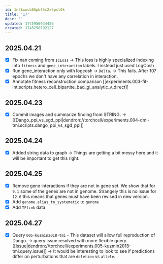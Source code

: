 ```yaml
---
id: 1n3kxwub86pbf5c2x5psl0k
title: '17'
desc: ''
updated: 1745956934456
created: 1745258792127
---
```

## 2025.04.21

- [x] Fix nan coming from `ICLoss` → This loss is highly specialized indexing into `fitness` and `gene_interaction` labels. I instead just used LogCosh
- [x] Run gene_interaction only with logcosh → `Delta`. → This fails. After 107 epochs we don't have any correlation in interaction.
- [x] Annotate fitness reconstruction comparison [[experiments.003-fit-int.scripts.hetero_cell_bipartite_bad_gi_analytic_v_direct]]

## 2025.04.23

- [x] Commit images and summarize finding from STRING. → [[Dango_ppi_vs_sgd_ppi|dendron://torchcell/experiments.004-dmi-tmi.scripts.dango_ppi_vs_sgd_ppi]]

## 2025.04.24

- [x] Added string data to graph → Things are getting a bit messy here and it will be important to get this right.

## 2025.04.25

- [x] Remove gene interactions if they are not in gene set. We show that for `9.1` some of the genes are not in genome. Strangely this is no issue for `12.0` this means that genes must have been revised in new version.
- [x] Add `genome.alias_to_systematic` to `genome`
- [x] Add `TFlink` data

## 2025.04.27

- [x] Query `005-kuzmin2018-tmi` - This dataset will allow full reproduction of Dango. → query issue resolved with more flexible query. [[Issue|dendron://torchcell/experiments.005-kuzmin2018-tmi.query.issue]] → It would be interesting to look to see if predictions differ on perturbations that are `deletion` vs `allele`.

